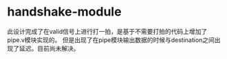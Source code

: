 # handshake-module
此设计完成了在valid信号上进行打一拍，是基于不需要打拍的代码上增加了pipe.v模块实现的。
但是出现了在pipe模块输出数据的时候与destination之间出现了延迟。目前尚未解决。

